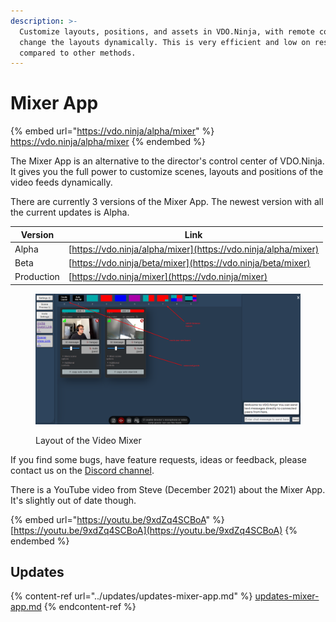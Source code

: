 ```yaml
---
description: >-
  Customize layouts, positions, and assets in VDO.Ninja, with remote control to
  change the layouts dynamically. This is very efficient and low on resources
  compared to other methods.
---
```


# Mixer App

{% embed url="https://vdo.ninja/alpha/mixer" %}
https://vdo.ninja/alpha/mixer
{% endembed %}

The Mixer App is an alternative to the director's control center of VDO.Ninja. It gives you the full power to customize scenes, layouts and positions of the video feeds dynamically.

There are currently 3 versions of the Mixer App. The newest version with all the current updates is Alpha.

| Version    | Link                                                           |
| ---------- | -------------------------------------------------------------- |
| Alpha      | [https://vdo.ninja/alpha/mixer](https://vdo.ninja/alpha/mixer) |
| Beta       | [https://vdo.ninja/beta/mixer](https://vdo.ninja/beta/mixer)   |
| Production | [https://vdo.ninja/mixer](https://vdo.ninja/mixer)             |

<figure><img src="../.gitbook/assets/image (6) (2).png" alt=""><figcaption><p>Layout of the Video Mixer</p></figcaption></figure>

If you find some bugs, have feature requests, ideas or feedback, please contact us on the [Discord channel](https://discord.gg/qWDshMsTar).

There is a YouTube video from Steve (December 2021) about the Mixer App. It's slightly out of date though.

{% embed url="https://youtu.be/9xdZq4SCBoA" %}
[https://youtu.be/9xdZq4SCBoA](https://youtu.be/9xdZq4SCBoA)
{% endembed %}

## Updates

{% content-ref url="../updates/updates-mixer-app.md" %}
[updates-mixer-app.md](../updates/updates-mixer-app.md)
{% endcontent-ref %}
